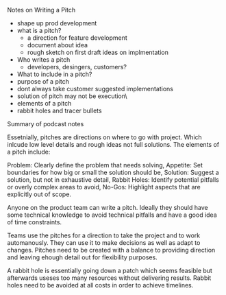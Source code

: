 Notes on Writing a Pitch

- shape up prod development
- what is a pitch?
	- a direction for feature development
	- document about idea
	- rough sketch on first draft ideas on implmentation
- Who writes a pitch
 	- developers, desingers, customers?
- What to include in a pitch?
- purpose of a pitch
- dont always take customer suggested implementations
- solution of pitch may not be execution\
- elements of a pitch
- rabbit holes and tracer bullets

Summary of podcast notes

Essetnially, pitches are directions on where to go with project. Which inlcude low level 
details and rough ideas not full solutions. The elements of a pitch include: 

Problem: Clearly define the problem that needs solving,
Appetite: Set boundaries for how big or small the solution should be,
Solution: Suggest a solution, but not in exhaustive detail,
Rabbit Holes: Identify potential pitfalls or overly complex areas to avoid,
No-Gos: Highlight aspects that are explicitly out of scope.

Anyone on the product team can write a pitch. Ideally they should have some technical knowledge 
to avoid technical pitfalls and have a good idea of time constraints.

Teams use the pitches for a direction to take the project and to work automanously. They can use it to make 
decisions as well as adapt to changes. Pitches need to be created with a balance to providing direction and leaving
ehough detail out for flexibility purposes.

A rabbit hole is essentially going down a patch which seems feasible but afterwards useses too many 
resources without delivering results. Rabbit holes need to be avoided at all costs in order to 
achieve timelines.




